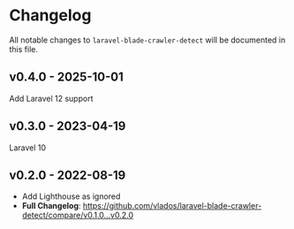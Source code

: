 # Changelog

All notable changes to `laravel-blade-crawler-detect` will be documented in this file.

## v0.4.0 - 2025-10-01

Add Laravel 12 support

## v0.3.0 - 2023-04-19

Laravel 10

## v0.2.0 - 2022-08-19

- Add Lighthouse as ignored
- **Full Changelog**: https://github.com/vlados/laravel-blade-crawler-detect/compare/v0.1.0...v0.2.0

